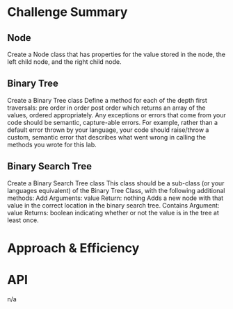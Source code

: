
# Challenge Summary
<!-- Description of the challenge -->

## Node
Create a Node class that has properties for the value stored in the node, the left child node, and the right child node.

## Binary Tree

Create a Binary Tree class
Define a method for each of the depth first traversals:
pre order
in order
post order which returns an array of the values, ordered appropriately.
Any exceptions or errors that come from your code should be semantic, capture-able errors. For example, rather than a default error thrown by your language, your code should raise/throw a custom, semantic error that describes what went wrong in calling the methods you wrote for this lab.

## Binary Search Tree

Create a Binary Search Tree class
This class should be a sub-class (or your languages equivalent) of the Binary Tree Class, with the following additional methods:
Add
Arguments: value
Return: nothing
Adds a new node with that value in the correct location in the binary search tree.
Contains
Argument: value
Returns: boolean indicating whether or not the value is in the tree at least once.


# Approach & Efficiency
<!-- What approach did you take? Why? What is the Big O space/time for this approach? -->


# API
<!-- Description of each method publicly available in each of your trees -->
n/a

